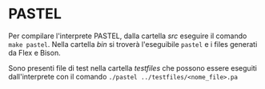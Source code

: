 # PASTEL

Per compilare l'interprete PASTEL, dalla cartella _src_ eseguire il comando `make pastel`.
Nella cartella _bin_ si troverà l'eseguibile `pastel` e i files generati da Flex e Bison.

Sono presenti file di test nella cartella _testfiles_ che possono essere eseguiti dall'interprete con il comando `./pastel ../testfiles/<nome_file>.pa`
 
